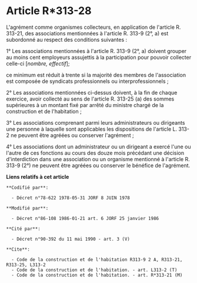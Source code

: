 # Article R*313-28

L'agrément comme organismes collecteurs, en application de l'article R. 313-21, des associations mentionnées à l'article R.
313-9 (2°, a) est subordonné au respect des conditions suivantes :

1° Les associations mentionnées à l'article R. 313-9 (2°, a) doivent grouper au moins cent employeurs assujettis à la
participation pour pouvoir collecter celle-ci [*nombre, effectif*];

ce minimum est réduit à trente si la majorité des membres de l'association est composée de syndicats professionnels ou
interprofessionnels ;

2° Les associations mentionnées ci-dessus doivent, à la fin de chaque exercice, avoir collecté au sens de l'article R. 313-25
(a) des sommes supérieures à un montant fixé par arrêté du ministre chargé de la construction et de l'habitation ;

3° Les associations comprenant parmi leurs administrateurs ou dirigeants une personne à laquelle sont applicables les
dispositions de l'article L. 313-2 ne peuvent être agréées ou conserver l'agrément ;

4° Les associations dont un administrateur ou un dirigeant a exercé l'une ou l'autre de ces fonctions au cours des douze mois
précédant une décision d'interdiction dans une association ou un organisme mentionné à l'article R. 313-9 (2°) ne peuvent
être agréées ou conserver le bénéfice de l'agrément.

**Liens relatifs à cet article**

	**Codifié par**:

	  - Décret n°78-622 1978-05-31 JORF 8 JUIN 1978

	**Modifié par**:

	  - Décret n°86-108 1986-01-21 art. 6 JORF 25 janvier 1986

	**Cité par**:

	  - Décret n°90-392 du 11 mai 1990 - art. 3 (V)

	**Cite**:

	  - Code de la construction et de l'habitation R313-9 2 A, R313-21, R313-25, L313-2
	  - Code de la construction et de l'habitation. - art. L313-2 (T)
	  - Code de la construction et de l'habitation. - art. R*313-21 (M)
